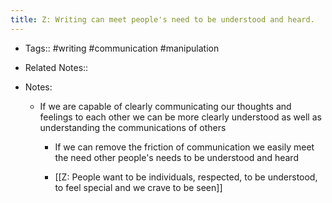 ```yaml
---
title: Z: Writing can meet people's need to be understood and heard. 
---
```


- Tags:: #writing #communication #manipulation

- Related Notes:: 

- Notes:
	 - If we are capable of clearly communicating our thoughts and feelings to each other we can be more clearly understood as well as understanding the communications of others 
		 - If we can remove the friction of communication we easily meet the need other people's needs to be understood and heard

		 - [[Z: People want to be individuals, respected, to be understood, to feel special and we crave to be seen]]
